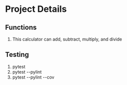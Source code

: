 # Project Details

## Functions

1. This calculator can add, subtract, multiply, and divide

## Testing

1. pytest 
2. pytest --pylint
3. pytest --pylint --cov
